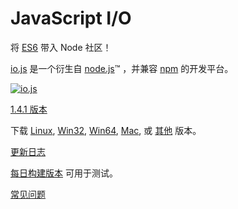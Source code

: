 # JavaScript I/O

将 [ES6](es6.html) 带入 Node 社区！

[io.js](https://github.com/iojs/io.js) 是一个衍生自 [node.js](https://nodejs.org/)&#8482; ，并兼容 [npm](https://www.npmjs.org/) 的开发平台。

[![io.js](../images/1.0.0.png)](https://iojs.org/dist/v1.4.1/)

[1.4.1 版本](https://iojs.org/dist/v1.4.1/)

下载
[Linux](https://iojs.org/dist/v1.4.1/iojs-v1.4.1-linux-x64.tar.xz),
[Win32](https://iojs.org/dist/v1.4.1/iojs-v1.4.1-x86.msi), [Win64](https://iojs.org/dist/v1.4.1/iojs-v1.4.1-x64.msi),
[Mac](https://iojs.org/dist/v1.4.1/iojs-v1.4.1.pkg), 或 [其他](https://iojs.org/dist/v1.4.1/) 版本。


[更新日志](https://github.com/iojs/iojs-cn/blob/master/CHANGELOG.md)

[每日构建版本](https://iojs.org/download/nightly/) 可用于测试。

[常见问题](faq.html)
